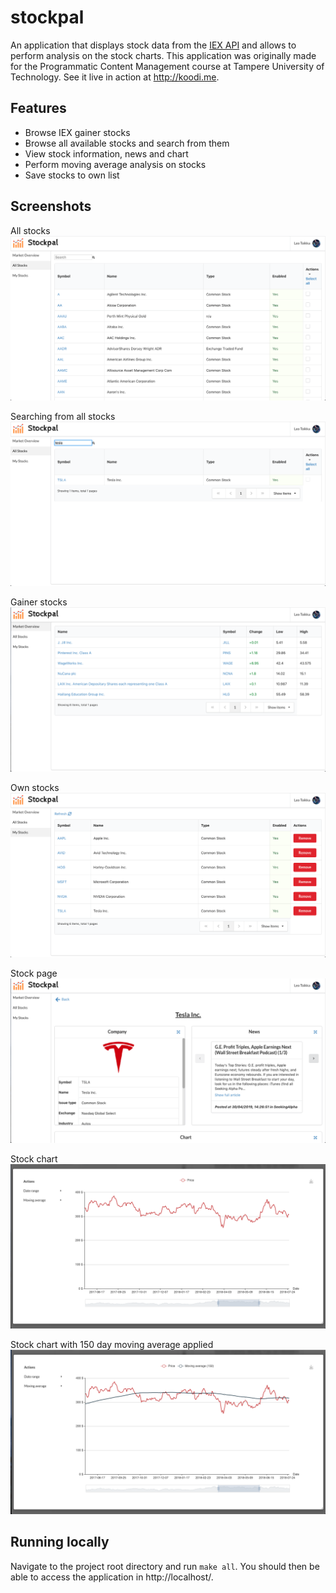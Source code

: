 # stockpal
An application that displays stock data from the [IEX API](https://iextrading.com/developer/docs/) and allows to perform analysis on the stock charts. This application was originally made for the Programmatic Content Management course at Tampere University of Technology. See it live in action at http://koodi.me.

## Features
- Browse IEX gainer stocks
- Browse all available stocks and search from them
- View stock information, news and chart
- Perform moving average analysis on stocks
- Save stocks to own list

## Screenshots
All stocks
![](https://raw.githubusercontent.com/l3ku/stockpal/master/screenshots/all_stocks.png)

Searching from all stocks
![](https://github.com/l3ku/stockpal/blob/master/screenshots/stock_search.png)

Gainer stocks
![](https://raw.githubusercontent.com/l3ku/stockpal/master/screenshots/gainers.png)

Own stocks
![](https://raw.githubusercontent.com/l3ku/stockpal/master/screenshots/my_stocks.png)

Stock page
![](https://github.com/l3ku/stockpal/blob/master/screenshots/stock_page.png)

Stock chart
![](https://raw.githubusercontent.com/l3ku/stockpal/master/screenshots/chart.png)

Stock chart with 150 day moving average applied
![](https://raw.githubusercontent.com/l3ku/stockpal/master/screenshots/chart_moving_average.png)

## Running locally
Navigate to the project root directory and run `make all`. You should then be able to access the application in http://localhost/.
